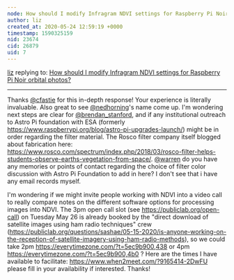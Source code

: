 ```yaml
---
node: How should I modify Infragram NDVI settings for Raspberry Pi Noir orbital photos?
author: liz
created_at: 2020-05-24 12:59:19 +0000
timestamp: 1590325159
nid: 23674
cid: 26879
uid: 7
---
```




[liz](../profile/liz) replying to: [How should I modify Infragram NDVI settings for Raspberry Pi Noir orbital photos?](../notes/brendan_stanford/05-20-2020/how-should-i-modify-infragram-ndvi-settings-for-raspberry-pi-noir-orbital-photos)

----
Thanks [@cfastie](/profile/cfastie) for this in-depth response! Your experience is literally invaluable. Also great to see [@nedhorning](/profile/nedhorning)'s name come up. I'm wondering next steps are clear for [@brendan_stanford](/profile/brendan_stanford), and if any institutional outreach to Astro Pi foundation with ESA (formerly https://www.raspberrypi.org/blog/astro-pi-upgrades-launch/) might be in order regarding the filter material. The Rosco filter company itself blogged about fabrication here: https://www.rosco.com/spectrum/index.php/2018/03/rosco-filter-helps-students-observe-earths-vegetation-from-space/. [@warren](/profile/warren) do you have any memories or points of contact regarding the choice of filter color discussion with Astro Pi Foundation to add in here? I don't see that i have any email records myself. 

 I'm wondering if we might invite people working with NDVI into a video call to really compare notes on the different software options for processing images into NDVI. The 3pm open call slot (see https://publiclab.org/open-call) on Tuesday May 26 is already booked by the "direct download of satellite images using ham radio techniques" crew (https://publiclab.org/questions/sashae/05-15-2020/is-anyone-working-on-the-reception-of-satellite-imagery-using-ham-radio-methods), so we could take 2pm https://everytimezone.com/?t=5ec9b900,438 or 4pm https://everytimezone.com/?t=5ec9b900,4b0 ? Here are the times I have available to facilitate: https://www.when2meet.com/?9165414-2DwFU please fill in your availability if interested. Thanks!